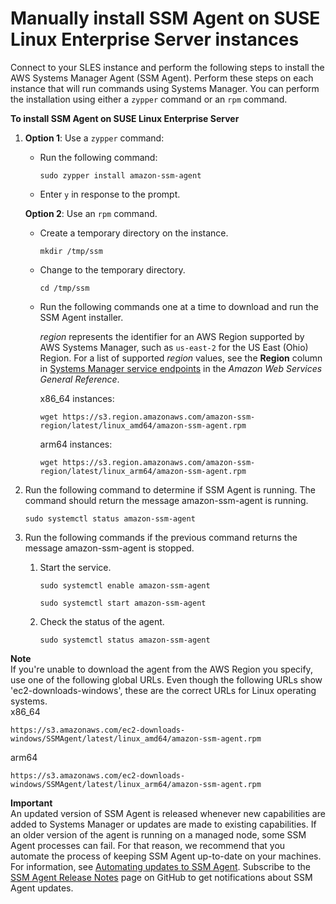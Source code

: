 # Manually install SSM Agent on SUSE Linux Enterprise Server instances<a name="agent-install-sles"></a>

Connect to your SLES instance and perform the following steps to install the AWS Systems Manager Agent \(SSM Agent\)\. Perform these steps on each instance that will run commands using Systems Manager\. You can perform the installation using either a `zypper` command or an `rpm` command\.

**To install SSM Agent on SUSE Linux Enterprise Server**

1. **Option 1**: Use a `zypper` command:
   + Run the following command:

     ```
     sudo zypper install amazon-ssm-agent
     ```
   + Enter `y` in response to the prompt\.

   **Option 2**: Use an `rpm` command\.
   + Create a temporary directory on the instance\.

     ```
     mkdir /tmp/ssm
     ```
   + Change to the temporary directory\.

     ```
     cd /tmp/ssm
     ```
   + Run the following commands one at a time to download and run the SSM Agent installer\. 

     *region* represents the identifier for an AWS Region supported by AWS Systems Manager, such as `us-east-2` for the US East \(Ohio\) Region\. For a list of supported *region* values, see the **Region** column in [Systems Manager service endpoints](https://docs.aws.amazon.com/general/latest/gr/ssm.html#ssm_region) in the *Amazon Web Services General Reference*\.

     x86\_64 instances:

     ```
     wget https://s3.region.amazonaws.com/amazon-ssm-region/latest/linux_amd64/amazon-ssm-agent.rpm
     ```

     arm64 instances:

     ```
     wget https://s3.region.amazonaws.com/amazon-ssm-region/latest/linux_arm64/amazon-ssm-agent.rpm
     ```

1. Run the following command to determine if SSM Agent is running\. The command should return the message amazon\-ssm\-agent is running\.

   ```
   sudo systemctl status amazon-ssm-agent
   ```

1. Run the following commands if the previous command returns the message amazon\-ssm\-agent is stopped\.

   1. Start the service\.

      ```
      sudo systemctl enable amazon-ssm-agent
      ```

      ```
      sudo systemctl start amazon-ssm-agent
      ```

   1. Check the status of the agent\.

      ```
      sudo systemctl status amazon-ssm-agent
      ```

**Note**  
If you're unable to download the agent from the AWS Region you specify, use one of the following global URLs\. Even though the following URLs show 'ec2\-downloads\-windows', these are the correct URLs for Linux operating systems\.  
x86\_64  

  ```
  https://s3.amazonaws.com/ec2-downloads-windows/SSMAgent/latest/linux_amd64/amazon-ssm-agent.rpm
  ```
arm64  

  ```
  https://s3.amazonaws.com/ec2-downloads-windows/SSMAgent/latest/linux_arm64/amazon-ssm-agent.rpm
  ```

**Important**  
An updated version of SSM Agent is released whenever new capabilities are added to Systems Manager or updates are made to existing capabilities\. If an older version of the agent is running on a managed node, some SSM Agent processes can fail\. For that reason, we recommend that you automate the process of keeping SSM Agent up\-to\-date on your machines\. For information, see [Automating updates to SSM Agent](ssm-agent-automatic-updates.md)\. Subscribe to the [SSM Agent Release Notes](https://github.com/aws/amazon-ssm-agent/blob/mainline/RELEASENOTES.md) page on GitHub to get notifications about SSM Agent updates\.